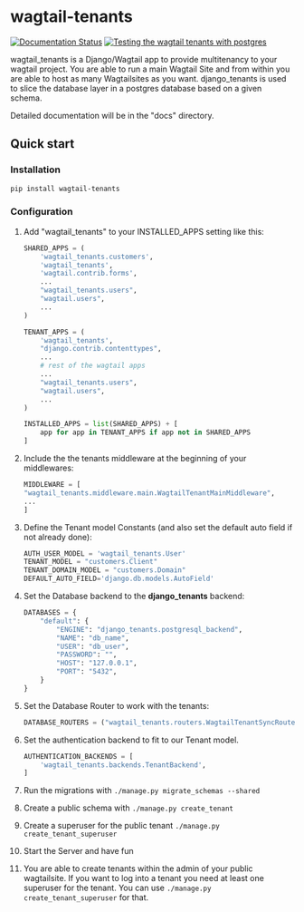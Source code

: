 # wagtail-tenants

[![Documentation Status](https://readthedocs.org/projects/wagtail-tenants/badge/?version=latest)](https://wagtail-tenants.readthedocs.io/en/latest/?badge=latest)
[![Testing the wagtail tenants with postgres](https://github.com/borisbrue/wagtail-tenants/actions/workflows/integrationtest.yml/badge.svg)](https://github.com/borisbrue/wagtail-tenants/actions/workflows/integrationtest.yml)

wagtail_tenants is a Django/Wagtail app to provide multitenancy to your wagtail project.
You are able to run a main Wagtail Site and from within you are able to host as many Wagtailsites as you want. 
django_tenants is used to slice the database layer in a postgres database based on a given schema.

Detailed documentation will be in the "docs" directory. 

## Quick start

### Installation

```bash
pip install wagtail-tenants
```

### Configuration

1. Add "wagtail_tenants" to your INSTALLED_APPS setting like this:

    ```python
    SHARED_APPS = (
        'wagtail_tenants.customers',
        'wagtail_tenants',
        'wagtail.contrib.forms',
        ...
        "wagtail_tenants.users",
        "wagtail.users",
        ...
    )

    TENANT_APPS = (
        'wagtail_tenants',
        "django.contrib.contenttypes",
        ...
        # rest of the wagtail apps
        ...
        "wagtail_tenants.users",
        "wagtail.users",
        ...
    )

    INSTALLED_APPS = list(SHARED_APPS) + [
        app for app in TENANT_APPS if app not in SHARED_APPS
    ]
    ```

2. Include the the tenants middleware at the beginning of your middlewares:

    ```python
    MIDDLEWARE = [
    "wagtail_tenants.middleware.main.WagtailTenantMainMiddleware",
    ...
    ]
    ```

3. Define the Tenant model Constants (and also set the default auto field if not already done):

    ```python
    AUTH_USER_MODEL = 'wagtail_tenants.User' 
    TENANT_MODEL = "customers.Client" 
    TENANT_DOMAIN_MODEL = "customers.Domain"
    DEFAULT_AUTO_FIELD='django.db.models.AutoField'
    ```

4. Set the Database backend to the **django_tenants** backend:

    ```python
    DATABASES = {
        "default": {
            "ENGINE": "django_tenants.postgresql_backend",
            "NAME": "db_name",
            "USER": "db_user",
            "PASSWORD": "",
            "HOST": "127.0.0.1",
            "PORT": "5432",
        }
    }
    ```

5. Set the Database Router to work with the tenants:

    ```python
    DATABASE_ROUTERS = ("wagtail_tenants.routers.WagtailTenantSyncRouter",)
    ```

6. Set the authentication backend to fit to our Tenant model.

    ```python
    AUTHENTICATION_BACKENDS = [
        'wagtail_tenants.backends.TenantBackend',
    ]
    ```

7. Run the migrations with `./manage.py migrate_schemas --shared`
8. Create a public schema with `./manage.py create_tenant`
9. Create a superuser for the public tenant `./manage.py create_tenant_superuser`
10. Start the Server and have fun
11. You are able to create tenants within the admin of your public wagtailsite. If you want to log into a tenant you need at least one superuser for the tenant. You can use `./manage.py create_tenant_superuser` for that.
